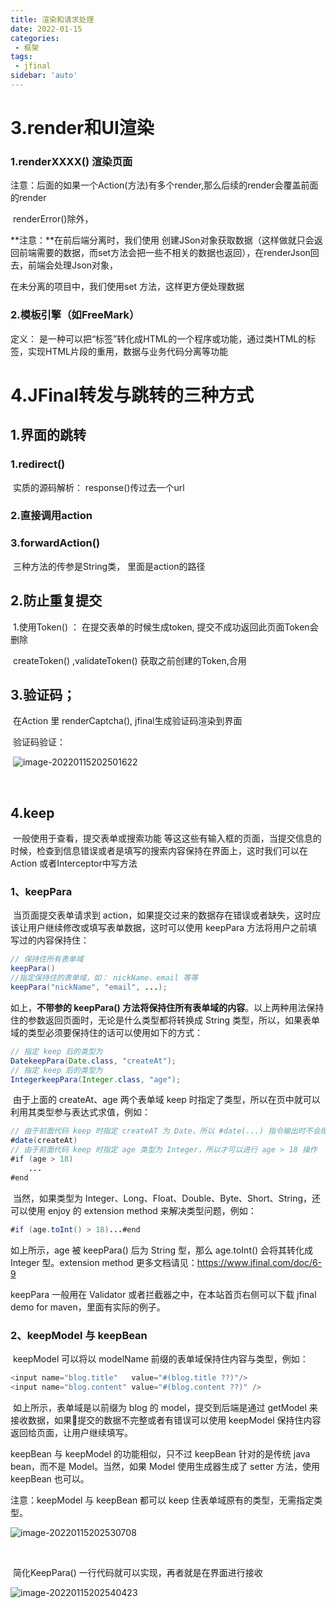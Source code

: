 ```yaml
---
title: 渲染和请求处理
date: 2022-01-15
categories:
 - 框架
tags:
 - jfinal
sidebar: 'auto'
---
```

# 3.render和UI渲染

###  1.renderXXXX()  渲染页面

 注意：后面的如果一个Action(方法)有多个render,那么后续的render会覆盖前面的render

​           renderError()除外，

**注意：**在前后端分离时，我们使用 创建JSon对象获取数据（这样做就只会返回前端需要的数据，而set方法会把一些不相关的数据也返回），在renderJson回去，前端会处理Json对象，

在未分离的项目中，我们使用set 方法，这样更方便处理数据

### 2.模板引擎（如FreeMark）

   定义： 是一种可以把“标签”转化成HTML的一个程序或功能，通过类HTML的标签，实现HTML片段的重用，数据与业务代码分离等功能



# 4.JFinal转发与跳转的三种方式

## 1.界面的跳转

### 1.redirect() 

​                                   实质的源码解析：  response()传过去一个url	

### 2.直接调用action

### 3.forwardAction()  	

​                             三种方法的传参是String类， 里面是action的路径	



## 2.防止重复提交

​                                      1.使用Token() ： 在提交表单的时候生成token, 提交不成功返回此页面Token会删除

​                                             createToken() ,validateToken() 获取之前创建的Token,合用 

## 3.验证码；

​                               在Action 里  renderCaptcha(), jfinal生成验证码渲染到界面

​                               验证码验证：

​                      ![image-20220115202501622](https://gitee.com/yishenlaoban/git-typore/raw/master/image_my/image-20220115202501622.png)

​           

## 4.keep

​      一般使用于查看，提交表单或搜索功能 等这这些有输入框的页面，当提交信息的时候，检查到信息错误或者是填写的搜索内容保持在界面上，这时我们可以在Action 或者Interceptor中写方法

### 1、keepPara

​    当页面提交表单请求到 action，如果提交过来的数据存在错误或者缺失，这时应该让用户继续修改或填写表单数据，这时可以使用 keepPara 方法将用户之前填写过的内容保持住：

```java
// 保持住所有表单域
keepPara()
//指定保持住的表单域，如： nickName、email 等等
keepPara("nickName", "email", ...);
```

   如上，**不带参的 keepPara() 方法将保持住所有表单域的内容**。以上两种用法保持住的参数返回页面时，无论是什么类型都将转换成 String 类型，所以，如果表单域的类型必须要保持住的话可以使用如下的方式：

```java
// 指定 keep 后的类型为 
DatekeepPara(Date.class, "createAt");
// 指定 keep 后的类型为
IntegerkeepPara(Integer.class, "age");
```

​     由于上面的 createAt、age 两个表单域 keep 时指定了类型，所以在页中就可以利用其类型参与表达式求值，例如：

```java
// 由于前面代码 keep 时指定 createAT 为 Date，所以 #date(...) 指令输出时不会抛异常
#date(createAt) 
// 由于前面代码 keep 时指定 age 类型为 Integer，所以才可以进行 age > 18 操作
#if (age > 18)
    ...
#end
```

​    当然，如果类型为 Integer、Long、Float、Double、Byte、Short、String，还可以使用 enjoy 的 extension method 来解决类型问题，例如：

```java
#if (age.toInt() > 18)...#end
```

   如上所示，age 被 keepPara() 后为 String 型，那么 age.toInt() 会将其转化成 Integer 型。extension method 更多文档请见：<https://www.jfinal.com/doc/6-9>

   keepPara 一般用在 Validator 或者拦截器之中，在本站首页右侧可以下载 jfinal demo for maven，里面有实际的例子。



### 2、keepModel 与 keepBean

​    keepModel 可以将以 modelName 前缀的表单域保持住内容与类型，例如：

```java
<input name="blog.title"   value="#(blog.title ??)"/>
<input name="blog.content" value="#(blog.content ??)" />
```

​    如上所示，表单域是以前缀为 blog 的 model，提交到后端是通过 getModel 来接收数据，如果提交的数据不完整或者有错误可以使用 keepModel 保持住内容返回给页面，让用户继续填写。

   keepBean 与 keepModel 的功能相似，只不过 keepBean 针对的是传统 java bean，而不是 Model。当然，如果 Model 使用生成器生成了 setter 方法，使用 keepBean 也可以。

   注意：keepModel 与 keepBean 都可以 keep 住表单域原有的类型，无需指定类型。



 ![image-20220115202530708](https://gitee.com/yishenlaoban/git-typore/raw/master/image_my/image-20220115202530708.png)

​                                 

​          简化KeepPara() 一行代码就可以实现，再者就是在界面进行接收

![image-20220115202540423](https://gitee.com/yishenlaoban/git-typore/raw/master/image_my/image-20220115202540423.png)